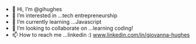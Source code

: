 - 👋 Hi, I’m @gihughes
- 👀 I’m interested in ...tech entrepreneurship
- 🌱 I’m currently learning ...Javascript
- 💞️ I’m looking to collaborate on ...learning coding!
- 📫 How to reach me ...linkedin :) www.linkedin.com/in/giovanna-hughes

<!---
gihughes/gihughes is a ✨ special ✨ repository because its `README.md` (this file) appears on your GitHub profile.
You can click the Preview link to take a look at your changes.
--->
